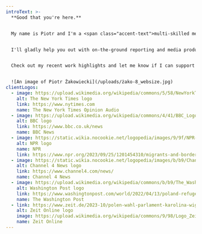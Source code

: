 ```yaml
---
introText: >-
  **Good that you're here.** 


  My name is Piotr and I'm a <span class="accent-text">multi-skilled media professional</span> with experience in video, audio and print journalism, and documentary production.


  I'll gladly help you out with on-the-ground reporting and media production in Poland, Germany and beyond.


  Check out my recent work highlights and let me know if I can support your assignment!


  ![An image of Piotr Żakowiecki](/uploads/żako-8_websize.jpg)
clientLogos:
  - image: https://upload.wikimedia.org/wikipedia/commons/5/58/NewYorkTimes.svg
    alt: The New York Times logo
    link: https://www.nytimes.com
    name: The New York Times Opinion Audio
  - image: https://upload.wikimedia.org/wikipedia/commons/4/41/BBC_Logo_2021.svg
    alt: BBC logo
    link: https://www.bbc.co.uk/news
    name: BBC News
  - image: https://static.wikia.nocookie.net/logopedia/images/9/9f/NPR-2025.svg
    alt: NPR logo
    name: NPR
    link: https://www.npr.org/2023/09/25/1201454310/migrants-and-borders-are-major-issues-in-polands-upcoming-election
  - image: https://static.wikia.nocookie.net/logopedia/images/b/b9/Channel_4_News_2015_Print_II.svg
    alt: Channel 4 News logo
    link: https://www.channel4.com/news/
    name: Channel 4 News
  - image: https://upload.wikimedia.org/wikipedia/commons/b/b9/The_Washington_Post_logo.svg
    alt: Washington Post logo
    link: https://www.washingtonpost.com/world/2022/04/13/poland-refugees-wall-belarus/
    name: The Washington Post
  - link: https://www.zeit.de/2023-10/polen-wahl-parlament-karolina-wigura-nachrichtenpodcast
    alt: Zeit Online logo
    image: https://upload.wikimedia.org/wikipedia/commons/9/98/Logo_Zeit_Online_2017.svg
    name: Zeit Online
---
```

